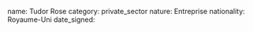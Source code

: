 name: Tudor Rose
category: private_sector
nature:  Entreprise
nationality: Royaume-Uni
date_signed:
    